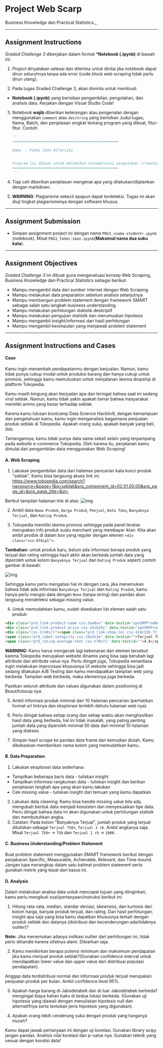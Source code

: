 
# Project Web Scarp

Business Knowledge dan Practical Statistics._

---

## Assignment Instructions

*Graded Challenge 3* dikerjakan dalam format ***Notebook (.ipynb)**  di bawah ini:

1. *Project* dinyatakan selesai dan diterima untuk dinilai jika notebook dapat dirun seluruhnya tanpa ada error (code block web scraping tidak perlu dirun ulang).

2. Pada tugas Graded Challenge 3, akan diminta untuk membuat:
  -  **Notebook (.ipynb)** yang berisikan pengambilan, pengolahan, dan analisis data. Kerjakan dengan Visual Studio Code!

3. Notebook **wajib** diberikan keterangan atau pengenalan dengan menggunakan `comment` atau `docstring` yang berisikan Judul tugas, Nama, Batch, dan penjelasan singkat tentang program yang dibuat, fitur-fitur. Contoh:
    ```py
    '''
    =================================================

    Nama  : Fahmi Iman Alfarizki
  

    Program ini dibuat untuk melakukan automatisasi pengolahan (cleaning) data text yang berguna untuk pemodelan model analisa sentimen.
    =================================================
    '''
    ```
5. Tiap cell diberikan penjelasan mengenai apa yang dilakukan/dijalankan dengan markdown.

6. **WARNING**: Plagiarisme sekecil apapun dapat terdeteksi. Tugas ini akan diuji tingkat plagiarismenya dengan software khusus.

---

## Assignment Submission

- Simpan assignment porject ini dengan nama `P0G3_<nama-student>.ipynb` (notebook). Misal `P0G3_fahmi-iman.ipynb`(**Maksimal nama dua suku kata**).


---

## Assignment Objectives

*Graded Challenge 3* ini dibuat guna mengevaluasi konsep Web Scraping, Business Knowledge dan Practical Statistics sebagai berikut:

- Mampu mengambil data dari sumber internet dengan Web Scraping
- Mampu melakukan data preparation sebelum analisis selanjutnya
- Mampu membangun problem statement dengan framework SMART sebagai salah satu langkah business understanding
- Mampu melakukan perhitungan statistik deskriptif
- Mampu melakukan pengujian statistik dan merumuskan hipotesis
- Mampu mengambil insight/informasi dari hasil perhitungan
- Mampu mengambil kesimpulan yang menjawab problem statement

---

## Assignment Instructions and Cases

#### Case
Kamu ingin menambah pendapatanmu dengan berjualan. Namun, kamu tidak punya cukup modal untuk produksi barang dan hanya cukup untuk promosi, sehingga kamu memutuskan untuk menjalanan skema dropship di platform Tokopedia.

Kamu masih bingung akan berjualan apa dan teringat bahwa saat ini sedang viral seblak. Namun, kamu tidak yakin apakah benar bahwa masyarakat memiliki animo yang besar terhadap seblak.

Karena kamu lulusan bootcamp Data Science Hacktiv8, dengan kemampuan dan pengetahuan kamu, kamu ingin menganalisis bagaimana penjualan produk seblak di Tokopedia. Apakah orang suka, apakah banyak yang beli, dsb.

Tantangannya, kamu tidak punya data sama sekali selain yang terpampang pada website e-commerce Tokopedia. Oleh karena itu, perjalanan kamu dimulai dari pengambilan data menggunakan Web Scraping!

#### A. Web Scraping
1. Lakukan pengambilan data dari halaman pencarian kata kunci produk "seblak". Kamu bisa langsung akses link ini:
  https://www.tokopedia.com/search?navsource=&page=1&q=seblak&srp_component_id=02.01.00.00&srp_page_id=&srp_page_title=&st=
  
  Berikut tampilan halaman link di atas:
  ![img](https://github.com/FTDS-learning-materials/phase-0/blob/main/img/p0gc3_1.png?raw=true)

2. Ambil data `Nama Produk`, `Harga Produk`, `Penjual`, `Kota Toko`, `Banyaknya Terjual`, dan `Rating Produk`.

3. Tokopedia memiliki skema promosi sehingga pada panel teratas merupakan info produk suatu merchant yang membayar iklan. Kita akan ambil produk di dalam box yang reguler dengan elemen `<div class="css-974ipl">`.

  **Tambahan:** untuk produk baru, belum ada informasi berapa produk yang terjual dan rating sehingga hasil akhir akan berbeda jumlah data yang diperoleh untuk kolom `Banyaknya Terjual` dan `Rating Produk` seperti contoh gambar di bawah:

  ![img](https://github.com/FTDS-learning-materials/phase-0/blob/main/img/p0gc3_2.png?raw=true)

  Sehingga kamu perlu mengatasi hal ini dengan cara, jika menemukan bahwa tidak ada informasi `Banyaknya Terjual` dan `Rating Produk`, kamu hanya perlu mengisi data dengan `None` (tanpa string) dan pandas akan langsung mendeteksi sebagai missing value.

4. Untuk memudahkan kamu, sudah disediakan list elemen salah satu produk:
  ```html
  <div class="prd_link-product-name css-3um8ox" data-testid="spnSRPProdName">SEBLAK JUARA INSTAN MASAK BASAH ASLI BANDUNG ENAK MANTAP</div>
<div class="prd_link-product-price css-1ksb19c" data-testid="spnSRPProdPrice">Rp22.000</div>
<div class="css-1rn0irl"><span class="prd_link-shop-loc css-1kdc32b flip" data-testid="spnSRPProdTabShopLoc">Bandung</span><span class="prd_link-shop-name css-1kdc32b flip" data-testid="">Rasa Juara Indonesia</span></div>
<span class="prd_label-integrity css-1duhs3e" data-testid="">Terjual 750+</span>
<span class="prd_rating-average-text css-t70v7i" data-testid="">4.9</span>
  ```
  **WARNING:** Kamu harus mengecek lagi kebenaran dari elemen tersebut karena Tokopedia merupakan website dinamis yang bisa saja berubah lagi attribute dan attribute value nya. Perlu diingat juga, Tokopedia senantiasa ingin melakukan improvisasi khususnya UI website sehingga bisa jadi sedang dilakukan A/B Testing dan kamu mendapatkan tampilan web yang berbeda. Tampilan web berbeda, maka elemennya juga berbeda.

  Pastikan seluruh attribute dan values digunakan dalam positioning di Beautifulsoup nya.

5. Ambil informasi produk minimal dari 10 halaman pencarian (perhatikan format url linknya dan eksplorasi terlebih dahulu halaman web nya).

6. Perlu diingat bahwa setiap orang dan setiap waktu akan menghasilkan hasil data yang berbeda, hal ini tidak masalah, yang paling penting jumlah data yang diperoleh minimal 50 data dari minimal 10 halaman yang diakses.

7. Simpan hasil scrape ke pandas data frame dan kemudian diolah. Kamu dibebaskan memberikan nama kolom yang memudahkan kamu.

#### B. Data Preparation

1. Lakukan eksplorasi data sederhana:
  - Tampilkan beberapa baris data - tuliskan insight
  - Tampilkan informasi rangkuman data - tuliskan insight dan berikan penjelasan langkah apa yang akan kamu lakukan
  - Cek missing value - tuliskan insight dari temuan yang kamu dapatkan
2. Lakukan data cleaning:
  Kamu bisa handle missing value bila ada, mengubah bentuk data menjadi konsisten dan menyesuaikan tipe data. Perlu diingat bahwa data ini akan digunakan untuk perhitungan statisik dan membutuhkan angka.
3. Catatan:
  Pada kolom "Banyaknya Terjual", jumlah produk yang terjual dituliskan sebagai `Terjual 750+`, `Terjual 1 rb`. Ambil angkanya saja. Misal `Terjual 750+` -> `750` dan `Terjual 1 rb` -> `1000`.

#### C. Business Understanding/Problem Statement
Buat problem statement menggunakan SMART framework berikut dengan penjabaran Specific, Measurable, Achievable, Relevant, dan Time-bound. Jangan lupa merangkup dalam satu kalimat problem statement serta gunakan metrik yang tepat dari kasus ini.

#### D. Analysis
  Dalam melakukan analisa data untuk mencapai tujuan yang diinginkan, kamu perlu mengikuti soal/pertanyaan/instruksi berikut ini:
1. Hitung rata-rata, median, standar deviasi, skewness, dan kurtosis dari kolom harga, banyak produk terjual, dan rating. Dari hasil perhitungan, insight apa saja yang bisa kamu dapatkan khususnya terkait dengan produk seblak dan datanya (distribusi dan kecenderungan ada/tidaknya outlier)?

  **Note:** Jika menemukan adanya indikasi outlier dari perhitungan ini, tidak perlu dihandle karena sifatnya alami. Dibiarkan saja.

2. Kamu memikirkan berapa potensi minimum dan maksimum pendapatan jika kamu menjual produk seblak?(Gunakan confidence interval untuk mendapatkan lower value dan upper value dari distribusi populasi pendapatan).

  Anggap data terdistribusi normal dan informasi produk terjual merupakan penjualan produk per bulan. Ambil confidence level 95%.

3. Apakah harga barang di Jabodetabek dan di luar Jabodetabek berbeda? mengingat biaya bahan baku di kedua lokasi berbeda. (Gunakan uji hipotesis yang diawali dengan menuliskan hipotesis null dan alternatifnya serta tentukan jenis hipotesis yang digunakan).

4. Apakah orang lebih cenderung suka dengan produk yang harganya murah?

  Kamu dapat jawab pertanyaan ini dengan uji korelasi. Gunakan library scipy jangan pandas. Analisis nilai korelasi dan p-value nya. Gunakan teknik yang sesuai dengan kondisi data!

